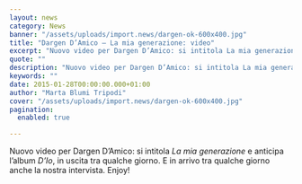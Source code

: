 ```yaml
---
layout: news
category: News
banner: "/assets/uploads/import.news/dargen-ok-600x400.jpg"
title: "Dargen D’Amico – La mia generazione: video"
excerpt: "Nuovo video per Dargen D’Amico: si intitola La mia generazione e anticipa l’album D’Io, in uscita tra qualche giorno. E in arrivo tra qualche giorno anche la nostra intervista. Enjoy!"
quote: ""
description: "Nuovo video per Dargen D’Amico: si intitola La mia generazione e anticipa l’album D’Io, in uscita tra qualche giorno. E in arrivo tra qualche giorno anche la nostra intervista. Enjoy!"
keywords: ""
date: 2015-01-28T00:00:00.000+01:00
author: "Marta Blumi Tripodi"
cover: "/assets/uploads/import.news/dargen-ok-600x400.jpg"
pagination:
  enabled: true

---
```


[](https://hotmc.com/wp-content/uploads/2012/06/dargen-ok.jpg)

Nuovo video per Dargen D’Amico: si intitola _La mia generazione_ e anticipa l’album _D’Io_, in uscita tra qualche giorno. E in arrivo tra qualche giorno anche la nostra intervista. Enjoy!